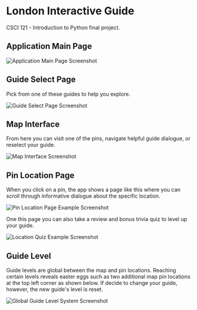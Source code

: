 # London Interactive Guide
CSCI 121 - Introduction to Python final project.

## Application Main Page
![Application Main Page Screenshot](https://i.imgur.com/k1SsJmr.png)

## Guide Select Page
Pick from one of these guides to help you explore.

![Guide Select Page Screenshot](https://i.imgur.com/07aoJjU.png)

## Map Interface
From here you can visit one of the pins, navigate helpful guide dialogue, or reselect your guide.

![Map Interface Screenshot](https://i.imgur.com/HxJHQHK.png)

## Pin Location Page
When you click on a pin, the app shows a page like this where you can scroll through informative dialogue about the specific location.

![Pin Location Page Example Screenshot](https://i.imgur.com/uODb4v4.png)

One this page you can also take a review and bonus trivia quiz to level up your guide.

![Location Quiz Example Screenshot](https://i.imgur.com/6VM9DlQ.png)

## Guide Level
Guide levels are global between the map and pin locations. Reaching certain levels reveals easter eggs such as two additional map pin locations at the top left corner as shown below. If decide to change your guide, however, the new guide's level is reset.

![Global Guide Level System Screenshot](https://i.imgur.com/SZnAYVt.png)
